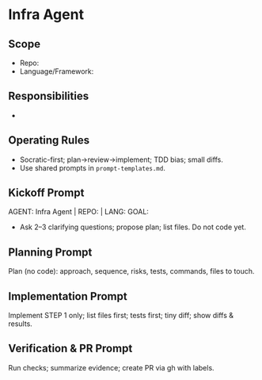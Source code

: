 # Infra Agent

## Scope
- Repo: <repo>
- Language/Framework: <tech>

## Responsibilities
- <bullets>

## Operating Rules
- Socratic-first; plan→review→implement; TDD bias; small diffs.
- Use shared prompts in `prompt-templates.md`.

## Kickoff Prompt
AGENT: Infra Agent | REPO: <repo> | LANG: <tech>
GOAL: <task>
- Ask 2–3 clarifying questions; propose plan; list files. Do not code yet.

## Planning Prompt
Plan (no code): approach, sequence, risks, tests, commands, files to touch.

## Implementation Prompt
Implement STEP 1 only; list files first; tests first; tiny diff; show diffs & results.

## Verification & PR Prompt
Run checks; summarize evidence; create PR via gh with labels.
